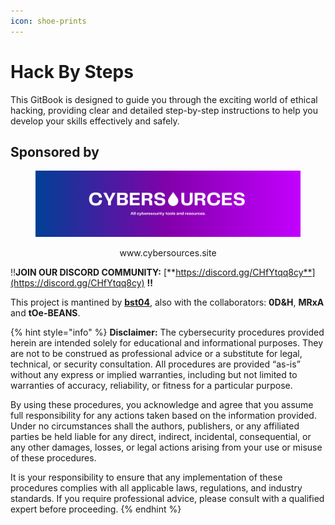 ```yaml
---
icon: shoe-prints
---
```


# Hack By Steps

This GitBook is designed to guide you through the exciting world of ethical hacking, providing clear and detailed step-by-step instructions to help you develop your skills effectively and safely.

## Sponsored by

<div align="center"><figure><img src=".gitbook/assets/banner cybersources.png" alt=""><figcaption><p>www.cybersources.site</p></figcaption></figure></div>

‼️**JOIN OUR DISCORD COMMUNITY:** [**https://discord.gg/CHfYtqq8cy**](https://discord.gg/CHfYtqq8cy) **‼️**

This project is mantined by [**bst04**](https://github.com/bst04), also with the collaborators: **0D\&H**, **MRxA** and **tOe-BEANS**.

{% hint style="info" %}
**Disclaimer:** The cybersecurity procedures provided herein are intended solely for educational and informational purposes. They are not to be construed as professional advice or a substitute for legal, technical, or security consultation. All procedures are provided “as-is” without any express or implied warranties, including but not limited to warranties of accuracy, reliability, or fitness for a particular purpose.

By using these procedures, you acknowledge and agree that you assume full responsibility for any actions taken based on the information provided. Under no circumstances shall the authors, publishers, or any affiliated parties be held liable for any direct, indirect, incidental, consequential, or any other damages, losses, or legal actions arising from your use or misuse of these procedures.

It is your responsibility to ensure that any implementation of these procedures complies with all applicable laws, regulations, and industry standards. If you require professional advice, please consult with a qualified expert before proceeding.
{% endhint %}

